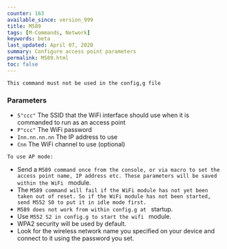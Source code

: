 ```yaml
---
counter: 163
available_since: version_999
title: M589
tags: [M-Commands, Network] 
keywords: beta 
last_updated: April 07, 2020 
summary: Configure access point parameters 
permalink: M589.html
toc: false 
---
```



`This command must not be used in the config,g file`

### Parameters

* `S"ccc"` The SSID that the WiFi interface should use when it is commanded to run as an access point
* `P"ccc"` The WiFi password
* `Inn.nn.nn.nn` The IP address to use
* `Cnn` The WiFi channel to use (optional)

`To use AP mode:`

* Send a ` M589 command once from the console, or via macro to set the access point name, IP address etc. These parameters will be saved within the WiFi  ` module.
* The ` M589 command will fail if the WiFi module has not yet been taken out of reset. So if the WiFi module has not been started, send M552 S0 to put it in idle mode first.  ` 
* ` M589 does not work from within config.g at  ` startup.
* Use ` M552 S2 in config.g to start the wifi  ` module.
* WPA2 security will be used by default.
* Look for the wireless network name you specified on your device and connect to it using the password you set. 

